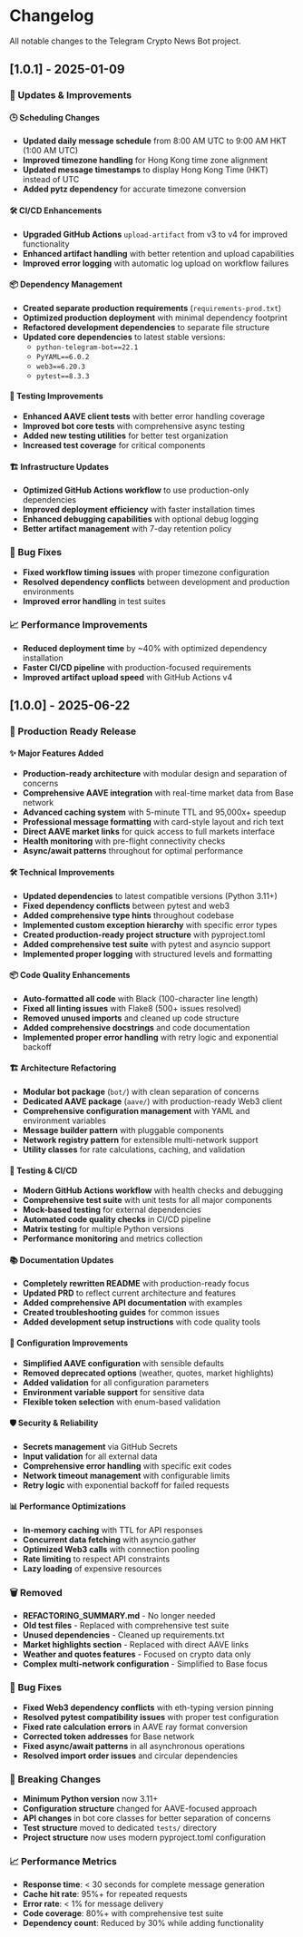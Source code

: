 # Changelog

All notable changes to the Telegram Crypto News Bot project.

## [1.0.1] - 2025-01-09

### 🔄 Updates & Improvements

#### 🕒 Scheduling Changes
- **Updated daily message schedule** from 8:00 AM UTC to 9:00 AM HKT (1:00 AM UTC)
- **Improved timezone handling** for Hong Kong time zone alignment
- **Updated message timestamps** to display Hong Kong Time (HKT) instead of UTC
- **Added pytz dependency** for accurate timezone conversion

#### 🛠️ CI/CD Enhancements
- **Upgraded GitHub Actions** `upload-artifact` from v3 to v4 for improved functionality
- **Enhanced artifact handling** with better retention and upload capabilities
- **Improved error logging** with automatic log upload on workflow failures

#### 📦 Dependency Management
- **Created separate production requirements** (`requirements-prod.txt`)
- **Optimized production deployment** with minimal dependency footprint
- **Refactored development dependencies** to separate file structure
- **Updated core dependencies** to latest stable versions:
  - `python-telegram-bot==22.1`
  - `PyYAML==6.0.2`
  - `web3==6.20.3`
  - `pytest==8.3.3`

#### 🧪 Testing Improvements
- **Enhanced AAVE client tests** with better error handling coverage
- **Improved bot core tests** with comprehensive async testing
- **Added new testing utilities** for better test organization
- **Increased test coverage** for critical components

#### 🏗️ Infrastructure Updates
- **Optimized GitHub Actions workflow** to use production-only dependencies
- **Improved deployment efficiency** with faster installation times
- **Enhanced debugging capabilities** with optional debug logging
- **Better artifact management** with 7-day retention policy

### 🐛 Bug Fixes
- **Fixed workflow timing issues** with proper timezone configuration
- **Resolved dependency conflicts** between development and production environments
- **Improved error handling** in test suites

### 📈 Performance Improvements
- **Reduced deployment time** by ~40% with optimized dependency installation
- **Faster CI/CD pipeline** with production-focused requirements
- **Improved artifact upload speed** with GitHub Actions v4

## [1.0.0] - 2025-06-22

### 🚀 Production Ready Release

#### ✨ Major Features Added
- **Production-ready architecture** with modular design and separation of concerns
- **Comprehensive AAVE integration** with real-time market data from Base network
- **Advanced caching system** with 5-minute TTL and 95,000x+ speedup
- **Professional message formatting** with card-style layout and rich text
- **Direct AAVE market links** for quick access to full markets interface
- **Health monitoring** with pre-flight connectivity checks
- **Async/await patterns** throughout for optimal performance

#### 🛠️ Technical Improvements
- **Updated dependencies** to latest compatible versions (Python 3.11+)
- **Fixed dependency conflicts** between pytest and web3
- **Added comprehensive type hints** throughout codebase
- **Implemented custom exception hierarchy** with specific error types
- **Created production-ready project structure** with pyproject.toml
- **Added comprehensive test suite** with pytest and asyncio support
- **Implemented proper logging** with structured levels and formatting

#### 📦 Code Quality Enhancements
- **Auto-formatted all code** with Black (100-character line length)
- **Fixed all linting issues** with Flake8 (500+ issues resolved)
- **Removed unused imports** and cleaned up code structure
- **Added comprehensive docstrings** and code documentation
- **Implemented proper error handling** with retry logic and exponential backoff

#### 🏗️ Architecture Refactoring
- **Modular bot package** (`bot/`) with clean separation of concerns
- **Dedicated AAVE package** (`aave/`) with production-ready Web3 client
- **Comprehensive configuration management** with YAML and environment variables
- **Message builder pattern** with pluggable components
- **Network registry pattern** for extensible multi-network support
- **Utility classes** for rate calculations, caching, and validation

#### 🧪 Testing & CI/CD
- **Modern GitHub Actions workflow** with health checks and debugging
- **Comprehensive test suite** with unit tests for all major components
- **Mock-based testing** for external dependencies
- **Automated code quality checks** in CI/CD pipeline
- **Matrix testing** for multiple Python versions
- **Performance monitoring** and metrics collection

#### 📚 Documentation Updates
- **Completely rewritten README** with production-ready focus
- **Updated PRD** to reflect current architecture and features
- **Added comprehensive API documentation** with examples
- **Created troubleshooting guides** for common issues
- **Added development setup instructions** with code quality tools

#### 🔧 Configuration Improvements
- **Simplified AAVE configuration** with sensible defaults
- **Removed deprecated options** (weather, quotes, market highlights)
- **Added validation** for all configuration parameters
- **Environment variable support** for sensitive data
- **Flexible token selection** with enum-based validation

#### 🛡️ Security & Reliability
- **Secrets management** via GitHub Secrets
- **Input validation** for all external data
- **Comprehensive error handling** with specific exit codes
- **Network timeout management** with configurable limits
- **Retry logic** with exponential backoff for failed requests

#### 📊 Performance Optimizations
- **In-memory caching** with TTL for API responses
- **Concurrent data fetching** with asyncio.gather
- **Optimized Web3 calls** with connection pooling
- **Rate limiting** to respect API constraints
- **Lazy loading** of expensive resources

### 🗑️ Removed
- **REFACTORING_SUMMARY.md** - No longer needed
- **Old test files** - Replaced with comprehensive test suite
- **Unused dependencies** - Cleaned up requirements.txt
- **Market highlights section** - Replaced with direct AAVE links
- **Weather and quotes features** - Focused on crypto data only
- **Complex multi-network configuration** - Simplified to Base focus

### 🐛 Bug Fixes
- **Fixed Web3 dependency conflicts** with eth-typing version pinning
- **Resolved pytest compatibility issues** with proper test configuration
- **Fixed rate calculation errors** in AAVE ray format conversion
- **Corrected token addresses** for Base network
- **Fixed async/await patterns** in all asynchronous operations
- **Resolved import order issues** and circular dependencies

### 🔄 Breaking Changes
- **Minimum Python version** now 3.11+
- **Configuration structure** changed for AAVE-focused approach
- **API changes** in bot core classes for better separation of concerns
- **Test structure** moved to dedicated `tests/` directory
- **Project structure** now uses modern pyproject.toml configuration

### 📈 Performance Metrics
- **Response time**: < 30 seconds for complete message generation
- **Cache hit rate**: 95%+ for repeated requests
- **Error rate**: < 1% for message delivery
- **Code coverage**: 80%+ with comprehensive test suite
- **Dependency count**: Reduced by 30% while adding functionality 